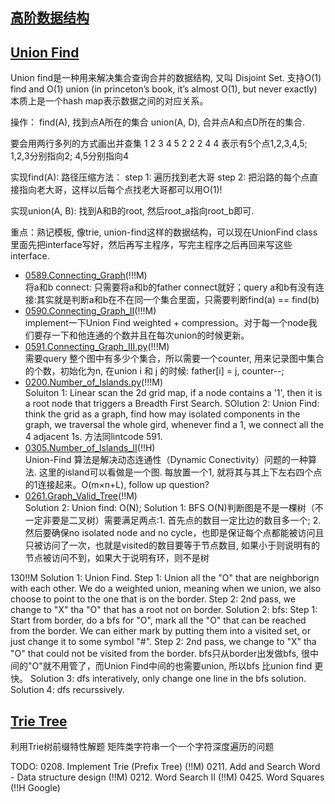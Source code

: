 ## [高阶数据结构]()

## [Union Find]()

Union find是一种用来解决集合查询合并的数据结构, 又叫 Disjoint Set.
支持O(1) find and O(1) union (in princeton’s book, it’s almost O(1), but never exactly)
本质上是一个hash map表示数据之间的对应关系。

操作：
find(A), 找到点A所在的集合
union(A, D), 合并点A和点D所在的集合.

要会用两行多列的方式画出并查集
  1 2 3 4 5
  2 2 2 4 4
表示有5个点1,2,3,4,5; 1,2,3分别指向2; 4,5分别指向4

实现find(A): 路径压缩方法：
step 1: 遍历找到老大哥
step 2: 把沿路的每个点直接指向老大哥，这样以后每个点找老大哥都可以用O(1)!

实现union(A, B): 
找到A和B的root, 然后root_a指向root_b即可.

重点：熟记模板, 像trie, union-find这样的数据结构，可以现在UnionFind class里面先把interface写好，然后再写主程序，写完主程序之后再回来写这些interface.
- [0589.Connecting_Graph](Solutions/0589.Connecting_Graph.py)(!!!M)  <br>
将a和b connect: 只需要将a和b的father connect就好；query a和b有没有连接:其实就是判断a和b在不在同一个集合里面，只需要判断find(a) == find(b)
- [0590.Connecting_Graph_II](Solutions/0590.Connecting_Graph_II.py)(!!!M)  <br>
implement一下Union Find weighted + compression。对于每一个node我们要存一下和他连通的个数并且在每次union的时候更新。
- [0591.Connecting_Graph_III.py](Solutions/0591.Connecting_Graph_III.py)(!!!M)  <br>
需要query 整个图中有多少个集合，所以需要一个counter, 用来记录图中集合的个数，初始化为n, 在union i 和 j 的时候: father[i] = j, counter--;
- [0200.Number_of_Islands.py](Solutions/0200.Number_of_Islands.py)(!!!M)  <br>
Soluiton 1: Linear scan the 2d grid map, if a node contains a '1', then it is a root node that triggers a Breadth First Search.
SOlution 2: Union Find: think the grid as a graph, find how may isolated components in the graph, we traversal the whole gird, whenever find a 1, we connect all the 4 adjacent 1s. 方法同lintcode 591.
- [0305.Number_of_Islands_II](Solutions/0305.Number_of_Islands_II.py)(!!H)  <br>
Union-Find 算法是解决动态连通性（Dynamic Conectivity）问题的一种算法. 这里的island可以看做是一个图. 每放置一个1, 就将其与其上下左右四个点的1连接起来。O(m×n+L), follow up question?
- [0261.Graph_Valid_Tree](Solutions/0261.Graph_Valid_Tree.py)(!!M)  <br>
 Solution 2: Union find: O(N); 
 Solution 1: BFS O(N)判断图是不是一棵树（不一定非要是二叉树）需要满足两点:1. 首先点的数目一定比边的数目多一个; 2. 然后要确保no isolated node and no cycle，也即是保证每个点都能被访问且只被访问了一次，也就是visited的数目要等于节点数目, 如果小于则说明有的节点被访问不到，如果大于说明有环，则不是树
 
 130!!M
 Solution 1: Union Find. Step 1: Union all the "O" that are neighborign with each other. We do a weighted union, meaning when we union, we also choose to point to the one that is on the border. Step 2: 2nd pass, we change to "X" tha "O" that has a root not on border. 
 Solution 2: bfs: Step 1: Start from border, do a bfs for "O", mark all the "O" that can be reached from the border. We can either mark by putting them into a visited set, or just change it to some symbol "#". Step 2: 2nd pass, we change to "X" tha "O" that could not be visited from the border. 
 bfs只从border出发做bfs, 很中间的"O"就不用管了，而Union Find中间的也需要union, 所以bfs 比union find 更快。
 Solution 3: dfs interatively, only change one line in the bfs solution. 
 Solution 4: dfs recurssively.

## [Trie Tree](字典树)
利用Trie树前缀特性解题
矩阵类字符串一个一个字符深度遍历的问题

TODO:
0208. Implement Trie (Prefix Tree) (!!M)
0211. Add and Search Word - Data structure design (!!M)
0212. Word Search II (!!M)
0425. Word Squares (!!H Google)

